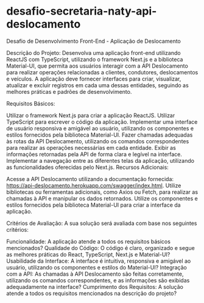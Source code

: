 # desafio-secretaria-naty-api-deslocamento

Desafio de Desenvolvimento Front-End - Aplicação de Deslocamento

Descrição do Projeto:
Desenvolva uma aplicação front-end utilizando ReactJS com TypeScript, utilizando o framework Next.js e a biblioteca Material-UI, que permita aos usuários interagir com a API Deslocamento para realizar operações relacionadas a clientes, condutores, deslocamentos e veículos. A aplicação deve fornecer interfaces para criar, visualizar, atualizar e excluir registros em cada uma dessas entidades, seguindo as melhores práticas e padrões de desenvolvimento.

Requisitos Básicos:

Utilizar o framework Next.js para criar a aplicação ReactJS.
Utilizar TypeScript para escrever o código da aplicação.
Implementar uma interface de usuário responsiva e amigável ao usuário, utilizando os componentes e estilos fornecidos pela biblioteca Material-UI.
Fazer chamadas adequadas às rotas da API Deslocamento, utilizando os comandos correspondentes para realizar as operações necessárias em cada entidade.
Exibir as informações retornadas pela API de forma clara e legível na interface.
Implementar a navegação entre as diferentes telas da aplicação, utilizando as funcionalidades oferecidas pelo Next.js.
Recursos Adicionais:

Acesse a API Deslocamento utilizando a documentação fornecida: https://api-deslocamento.herokuapp.com/swagger/index.html.
Utilize bibliotecas ou ferramentas adicionais, como Axios ou Fetch, para realizar as chamadas à API e manipular os dados retornados.
Utilize os componentes e estilos fornecidos pela biblioteca Material-UI para criar a interface da aplicação.

Critérios de Avaliação:
A sua solução será avaliada com base nos seguintes critérios:

Funcionalidade: A aplicação atende a todos os requisitos básicos mencionados?
Qualidade do Código: O código é claro, organizado e segue as melhores práticas do React, TypeScript, Next.js e Material-UI?
Usabilidade da Interface: A interface é intuitiva, responsiva e amigável ao usuário, utilizando os componentes e estilos do Material-UI?
Integração com a API: As chamadas à API Deslocamento são feitas corretamente, utilizando os comandos correspondentes, e as informações são exibidas adequadamente na interface?
Cumprimento dos Requisitos: A solução atende a todos os requisitos mencionados na descrição do projeto?
